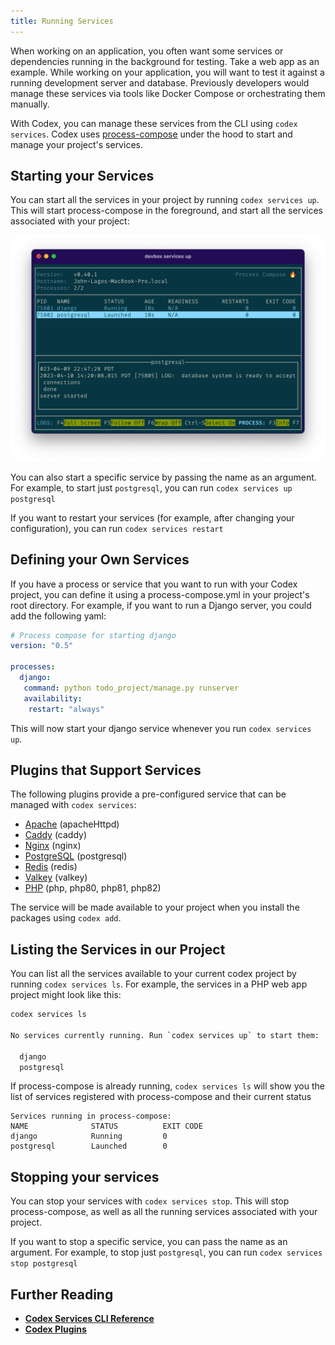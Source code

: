```yaml
---
title: Running Services
---
```


When working on an application, you often want some services or dependencies running in the background for testing. Take a web app as an example. While working on your application, you will want to test it against a running development server and database. Previously developers would manage these services via tools like Docker Compose or orchestrating them manually.

With Codex, you can manage these services from the CLI using `codex services`. Codex uses [process-compose](https://github.com/F1bonacc1/process-compose#-launcher) under the hood to start and manage your project's services.

## Starting your Services

You can start all the services in your project by running `codex services up`. This will start process-compose in the foreground, and start all the services associated with your project:

![Process Compose running in the foreground](../../static/img/process-compose-tui.png)

You can also start a specific service by passing the name as an argument. For example, to start just `postgresql`, you can run `codex services up postgresql`

If you want to restart your services (for example, after changing your configuration), you can run `codex services restart`

## Defining your Own Services

If you have a process or service that you want to run with your Codex project, you can define it using a process-compose.yml in your project's root directory. For example, if you want to run a Django server, you could add the following yaml:

```yaml
# Process compose for starting django
version: "0.5"

processes:
  django:
   command: python todo_project/manage.py runserver
   availability:
    restart: "always"
```

This will now start your django service whenever you run `codex services up`.


## Plugins that Support Services

The following plugins provide a pre-configured service that can be managed with `codex services`:

* [Apache](../codex_examples/servers/apache.md) (apacheHttpd)
* [Caddy](../codex_examples/servers/caddy.md) (caddy)
* [Nginx](../codex_examples/servers/nginx.md) (nginx)
* [PostgreSQL](../codex_examples/databases/postgres.md) (postgresql)
* [Redis](../codex_examples/databases/redis.md) (redis)
* [Valkey](../codex_examples/databases/valkey.md) (valkey)
* [PHP](../codex_examples/languages/php.md) (php, php80, php81, php82)

The service will be made available to your project when you install the packages using `codex add`.

## Listing the Services in our Project

You can list all the services available to your current codex project by running `codex services ls`. For example, the services in a PHP web app project might look like this:

```bash
codex services ls

No services currently running. Run `codex services up` to start them:

  django
  postgresql
```

If process-compose is already running, `codex services ls` will show you the list of services registered with process-compose and their current status

```text
Services running in process-compose:
NAME              STATUS          EXIT CODE
django            Running         0
postgresql        Launched        0
```

## Stopping your services

You can stop your services with `codex services stop`. This will stop process-compose, as well as all the running services associated with your project.

If you want to stop a specific service, you can pass the name as an argument. For example, to stop just `postgresql`, you can run `codex services stop postgresql`



## Further Reading

* [**Codex Services CLI Reference**](../cli_reference/codex_services.md)
* [**Codex Plugins**](plugins.md)
